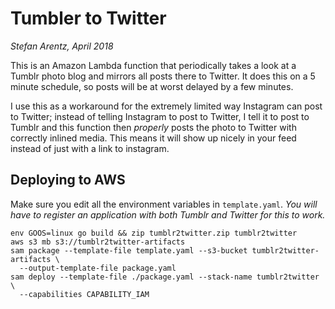 # Tumbler to Twitter

*Stefan Arentz, April 2018*

This is an Amazon Lambda function that periodically takes a look at a Tumblr photo blog and mirrors all posts there to Twitter. It does this on a 5 minute schedule, so posts will be at worst delayed by a few minutes.

I use this as a workaround for the extremely limited way Instagram can post to Twitter; instead of telling Instagram to post to Twitter, I tell it to post to Tumblr and this function then *properly* posts the photo to Twitter with correctly inlined media. This means it will show up nicely in your feed instead of just with a link to instagram.

## Deploying to AWS

Make sure you edit all the environment variables in `template.yaml`. *You will have to register an application with both Tumblr and Twitter for this to work.*

```
env GOOS=linux go build && zip tumblr2twitter.zip tumblr2twitter
aws s3 mb s3://tumblr2twitter-artifacts
sam package --template-file template.yaml --s3-bucket tumblr2twitter-artifacts \
  --output-template-file package.yaml
sam deploy --template-file ./package.yaml --stack-name tumblr2twitter \
  --capabilities CAPABILITY_IAM
```
